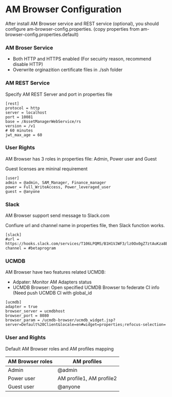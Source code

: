 # AM Browser Configuration

After install AM Browser service and REST service (optional), you should configure am-browser-config.properties. (copy properties from am-browser-config.properties.default)

### AM Broser Service

- Both HTTP and HTTPS enabled (For secuirty reason, recommend disable HTTP)
- Overwrite orginazition certificate files in ./ssh folder

### AM REST Service

Specify AM REST Server and port in properties file

```
[rest]
protocol = http
server = localhost
port = 10081
base = /AssetManagerWebService/rs
version = /v1
# 60 minutes
jwt_max_age = 60
```


### User Rights
AM Browser has 3 roles in properties file: Admin, Power user and Guest

Guest licenses are mininal requirement

```
[user]
admin = @admin, SAM_Manager, Finance_manager
power = Full_WriteAccess, Power_leveraged_user
guest = @anyone
```
### Slack
AM Browser support send message to Slack.com

Confiure url and channel name in properties file, then Slack function works.
```
[slack]
#url = https://hooks.slack.com/services/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
channel = #betaprogram
```

### UCMDB

AM Browser have two features related UCMDB:

- Adpater: Monitor AM Adapters status
- UCMDB Browser: Open specified UCMDB Browser to federate CI info (Need push UCMDB CI with global_id

```
[ucmdb]
adapter = true
browser_server = ucmdbhost
browser_port = 8080
browser_param = /ucmdb-browser/ucmdb_widget.jsp?server=Default%20Client&locale=en#widget=properties;refocus-selection=
```

### User and Rights
Default AM Browser roles and AM profiles mapping

AM Browser roles | AM profiles
---|---
Admin | @admin
Power user | AM profile1, AM profile2
Guest user | @anyone
